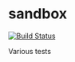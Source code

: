 # sandbox

[![Build Status](https://travis-ci.org/wdeconinck/sandbox.svg?branch=master)](https://travis-ci.org/wdeconinck/sandbox)

Various tests
